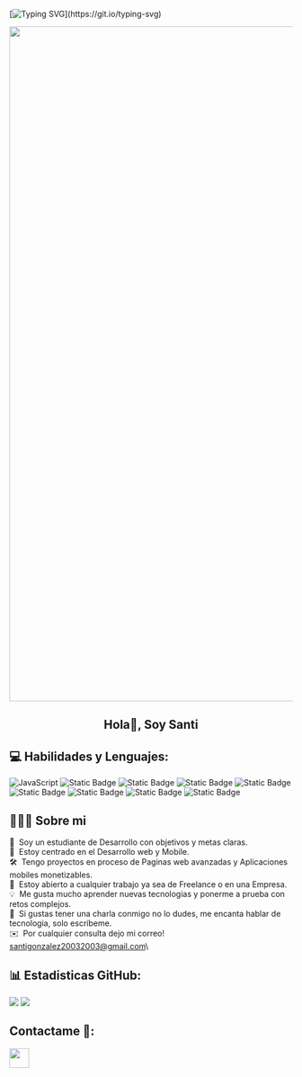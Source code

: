 [![Typing SVG](https://readme-typing-svg.herokuapp.com?multiline=true&width=500&lines=Bienvenid@-A-Mi-Pagina-De-Github!)](https://git.io/typing-svg)



<p align="center">
  <img width="1200" src="assets/241765440-80728820-e06b-4f96-9c9e-9df46f0cc0a5.gif" />
</p>  

<h2 align="center">Hola👋, Soy Santi</h2>


## 💻 Habilidades y Lenguajes:



![JavaScript](https://img.shields.io/badge/JavaScript-3776AB?style=flat-square&logo=JavaScript&logoColor=white)
<img alt="Static Badge" src="https://img.shields.io/badge/HTML-red?style=flat&logo=html5&logoColor=white">
<img alt="Static Badge" src="https://img.shields.io/badge/CSS-green?style=flat&logo=css3&logoColor=white">
<img alt="Static Badge" src="https://img.shields.io/badge/Git-gray?style=flat&logo=git&logoColor=white">
<img alt="Static Badge" src="https://img.shields.io/badge/GitHub-orange?style=flat&logo=github&logoColor=white">
<img alt="Static Badge" src="https://img.shields.io/badge/Sass-pink?style=flat&logo=sass&logoColor=white">
<img alt="Static Badge" src="https://img.shields.io/badge/Tailwind-darkblue?style=flat&logo=tailwindcss&logoColor=white">
<img alt="Static Badge" src="https://img.shields.io/badge/BootStrap-purple?style=flat&logo=bootstrap&logoColor=white">
<img alt="Static Badge" src="https://img.shields.io/badge/ReactJS-blue?style=flat&logo=react&logoColor=white">










## 👨🏻‍💻 Sobre mi

🔭 &nbsp;Soy un estudiante de Desarrollo con objetivos y metas claras.\
🌱 &nbsp;Estoy centrado en el Desarrollo web y Mobile.\
🛠️ &nbsp;Tengo proyectos en proceso de Paginas web avanzadas y Aplicaciones mobiles monetizables.\
💼 &nbsp;Estoy abierto a cualquier trabajo ya sea de Freelance o en una Empresa.\
💡 &nbsp;Me gusta mucho aprender nuevas tecnologias y ponerme a prueba con retos complejos.\
💬 &nbsp;Si gustas tener una charla conmigo no lo dudes, me encanta hablar de tecnologia, solo escríbeme.\
✉️ &nbsp;Por cualquier consulta dejo mi correo! santigonzalez20032003@gmail.com\

<div align="center"> </div>

## 📊 Estadisticas GitHub:

![](https://github-readme-stats.vercel.app/api?username=zantisad&show_icons=true&theme=tokyonight)
![](https://github-readme-stats.vercel.app/api/top-langs/?username=zantisad&theme=dark&hide_border=false&include_all_commits=true&count_private=true&layout=compact)

## Contactame 👋:

<p>
    <a href="https://www.linkedin.com/in/santiago-gonzalez-dev/">
        <img src="https://img.shields.io/badge/linkedin-%230077B5.svg?&style=for-the-badge&logo=linkedin&logoColor=white" height=35>
    </a> 
</p>

